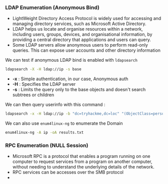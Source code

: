
### LDAP Enumeration (Anonymous Bind)

- LightWeight Directory Access Protocol is widely used for accessing and managing directory services, such as Microsoft Active Directory. 
- LDAP helps us locate and organise resources within a network, including users, groups, devices, and organisational information, by providing a central directory that applications and users can query. 
- Some LDAP servers allow anonymous users to perform read-only queries. This can expose user accounts and other directory information



We can test if anonymous LDAP bind is enabled with `ldapsearch`

```bash
ldapsearch -X -H ldap://ip -s base
```


- **-x** : Simple authentication, in our case, Anonymous auth
- **-H** : Specifies the LDAP server
- **-s** : Limits the query only to the base objects and doesn't search subtrees or children



We can then query userinfo with this command :

```bash
ldapsearch -x -H ldap://ip -b "dc=tryhackme,dc=loc" "(ObjectClass=person)"
```




We can also use `enum4linux-ng` to enumerate the Domain

```bash
enum4linux-ng -A ip -oA results.txt
```





### RPC Enumeration (NULL Session)

- Microsoft RPC is a protocol that enables a program running on one computer to request services from a program on another computer, without needing to understand the underlying details of the network.
- RPC services can be accesses over the SMB protocol
- 